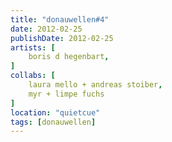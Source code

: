 ```yaml
---
title: "donauwellen#4"
date: 2012-02-25
publishDate: 2012-02-25
artists: [
    boris d hegenbart,
]
collabs: [
    laura mello + andreas stoiber,
    myr + limpe fuchs
]
location: "quietcue"
tags: [donauwellen]
---
```

